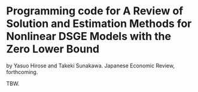 # Programming code for A Review of Solution and Estimation Methods for Nonlinear DSGE Models with the Zero Lower Bound
by Yasuo Hirose and Takeki Sunakawa. Japanese Economic Review, forthcoming.

TBW.
